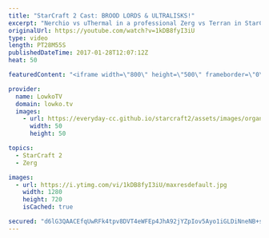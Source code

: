 ```yaml
---
title: "StarCraft 2 Cast: BROOD LORDS & ULTRALISKS!"
excerpt: "Nerchio vs uThermal in a professional Zerg vs Terran in StarCraft 2. Subscribe for more videos: http://lowko.tv/youtube More StarCraft 2 Casts: https://goo.gl/t6g7aW  A macro focused game of StarCraft 2. While Nerchio opens up very aggressively with Ravagers and Roaches, the defense of uThermal is near"
originalUrl: https://youtube.com/watch?v=1kDB8fyI3iU
type: video
length: PT28M55S
publishedDateTime: 2017-01-28T12:07:12Z
heat: 50

featuredContent: "<iframe width=\"800\" height=\"500\" frameborder=\"0\" src=\"https://www.youtube.com/embed/1kDB8fyI3iU\" allow=\"accelerometer; autoplay; encrypted-media; gyroscope; picture-in-picture\" allowfullscreen></iframe>"

provider:
  name: LowkoTV
  domain: lowko.tv
  images:
    - url: https://everyday-cc.github.io/starcraft2/assets/images/organizations/lowko.tv-50x50.jpg
      width: 50
      height: 50

topics:
  - StarCraft 2
  - Zerg

images:
  - url: https://i.ytimg.com/vi/1kDB8fyI3iU/maxresdefault.jpg
    width: 1280
    height: 720
    isCached: true

secured: "d6lG3QAACEfqUwRFk4tpv8DVT4eWFEp4JhA92jYZpIov5Ayo1iGLDiNneNB+s7VsznQ5PJUl1h0emtwDHxmtyd2v/xXDbUf0sAK+GC7cePw3i8HINAup6VxdfWqQ78nfZmb6HDW1wI1YJjRkndzh61mJYsJbWtTdeWvqxOoJiNdUFUATd9CQx1KOuPggfJZBxcCGVPxwj91e/EhybXDYD6WmcEN1vjck/U1vVXI11ORBiQMo2Mp1SVCLRVWxoORy/Ocz3x3jonIBE0qQFdkhJ72AiIiNeM28V84cZjsWT5KaLnm8/l0CXRKkoEapBUUHuJ+JPp38Fy8pVNy6y9cvDhHiz9mwmIRNpUqLdO/dUDgJbJnZv2gx3gyaHdLR6ix1MVFnSWTRY6AHQsW9dpF08co7BpC+NglFzyNqeSBa2wkN5Mh1bf1cbdDcmlJxXGtc;mSfTrTonF2cflI3aCvndJQ=="
---
```



